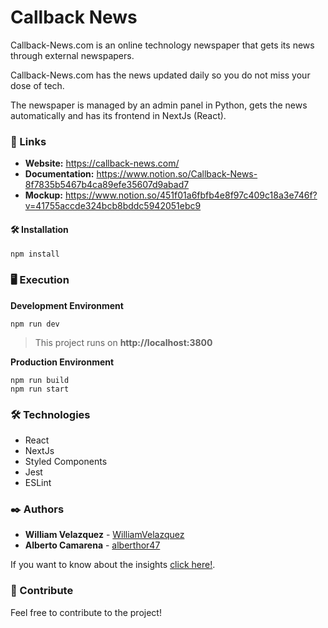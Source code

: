 # Callback News

Callback-News.com is an online technology newspaper that gets its news through external newspapers.


Callback-News.com has the news updated daily so you do not miss your dose of tech.


The newspaper is managed by an admin panel in Python, gets the news automatically and has its frontend in NextJs (React).

### 🚀 Links

 * **Website:** https://callback-news.com/
 * **Documentation:** https://www.notion.so/Callback-News-8f7835b5467b4ca89efe35607d9abad7
 * **Mockup:** https://www.notion.so/451f01a6fbfb4e8f97c409c18a3e746f?v=41755accde324bcb8bddc5942051ebc9

#### 🛠 Installation
```
npm install
```

### 🖥 Execution

**Development Environment**
```
npm run dev
```

>This project runs on **http://localhost:3800**

**Production Environment**

```
npm run build
npm run start
```


### 🛠️ Technologies

  * React
  * NextJs
  * Styled Components
  * Jest
  * ESLint

### ✒️ Authors

* **William Velazquez** - [WilliamVelazquez](https://github.com/WilliamVelazquez)
* **Alberto Camarena** - [alberthor47](https://github.com/Alberthor47)

If you want to know about the insights [click here!](https://github.com/callback-demons/callback-news/pulse/monthly).

### 🎁 Contribute

Feel free to contribute to the project!